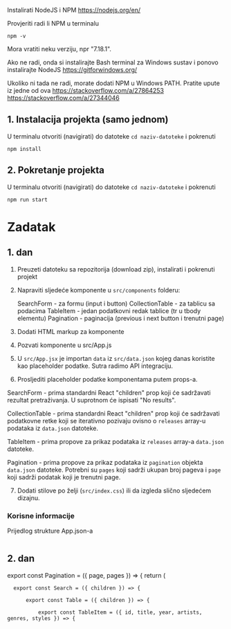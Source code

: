 Instalirati NodeJS i NPM
https://nodejs.org/en/

Provjeriti radi li NPM u terminalu

```
npm -v
```

Mora vratiti neku verziju, npr "7.18.1".

Ako ne radi, onda si instalirajte
Bash terminal za Windows sustav i ponovo instalirajte NodeJS
https://gitforwindows.org/

Ukoliko ni tada ne radi, morate dodati NPM u Windows PATH. Pratite upute iz jedne od ova
https://stackoverflow.com/a/27864253
https://stackoverflow.com/a/27344046

## 1. Instalacija projekta (samo jednom)

U terminalu otvoriti (navigirati) do datoteke `cd naziv-datoteke` i pokrenuti

```
npm install
```

## 2. Pokretanje projekta

U terminalu otvoriti (navigirati) do datoteke `cd naziv-datoteke` i pokrenuti

```
npm run start
```

# Zadatak

## 1. dan

1. Preuzeti datoteku sa repozitorija (download zip), instalirati i pokrenuti projekt

2. Napraviti sljedeće komponente u `src/components` folderu:

   SearchForm - za formu (input i button)
   CollectionTable - za tablicu sa podacima
   TableItem - jedan podatkovni redak tablice (tr u tbody elementu)
   Pagination - paginacija (previous i next button i trenutni page)

3. Dodati HTML markup za komponente

4. Pozvati komponente u src/App.js

5. U `src/App.jsx` je importan `data` iz `src/data.json` kojeg danas koristite kao placeholder podatke. Sutra radimo API integraciju.

6. Prosljediti placeholder podatke komponentama putem props-a.

SearchForm - prima standardni React "children" prop koji će sadržavati rezultat pretraživanja. U suprotnom će ispisati "No results".

CollectionTable - prima standardni React "children" prop koji će sadržavati podatkovne retke koji se iterativno pozivaju ovisno o `releases` array-u podataka iz `data.json` datoteke.

TableItem - prima propove za prikaz podataka iz `releases` array-a `data.json` datoteke.

Pagination - prima propove za prikaz podataka iz `pagination` objekta `data.json` datoteke. Potrebni su `pages` koji sadrži ukupan broj pageva i `page` koji sadrži podatak koji je trenutni page.

7. Dodati stilove po želji (`src/index.css`) ili da izgleda slično sljedećem dizajnu.

### Korisne informacije

Prijedlog strukture App.json-a

```jsx

```

## 2. dan

export const Pagination = ({ page, pages }) => {
return (

      export const Search = ({ children }) => {

          export const Table = ({ children }) => {

              export const TableItem = ({ id, title, year, artists, genres, styles }) => {
